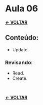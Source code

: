 # Aula 06

[**<- VOLTAR**](https://github.com/Laurarpgk0/Univassouras-BackEnd-main)

## Conteúdo:
* Update.

### Revisando:
* Read.
* Create.

<br>

[**<- VOLTAR**](https://github.com/Laurarpgk0/Univassouras-BackEnd-main)

